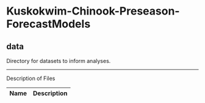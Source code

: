 # Kuskokwim-Chinook-Preseason-ForecastModels
## data
Directory for datasets to inform analyses.

***
Description of Files

Name                                    | Description
----------------------------------------|--------------------------------

